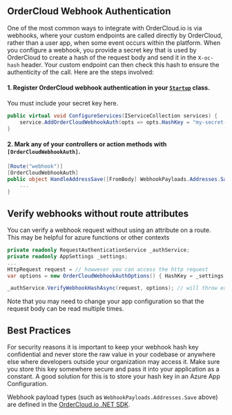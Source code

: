 ## OrderCloud Webhook Authentication

One of the most common ways to integrate with OrderCloud.io is via webhooks, where your custom endpoints are called directly by OrderCloud, rather than a user app, when some event occurs within the platform. When you configure a webhook, you provide a secret key that is used by OrderCloud to create a hash of the request body and send it in the `X-oc-hash` header. Your custom endpoint can then check this hash to ensure the authenticity of the call. Here are the steps involved:

#### 1. Register OrderCloud webhook authentication in your [`Startup`](https://docs.microsoft.com/en-us/aspnet/core/fundamentals/startup) class.

You must include your secret key here.

```c#
public virtual void ConfigureServices(IServiceCollection services) {
    service.AddOrderCloudWebhookAuth(opts => opts.HashKey = "my-secret-key");
}
```

#### 2. Mark any of your controllers or action  methods with `[OrderCloudWebhookAuth]`.

```c#
[Route("webhook")]
[OrderCloudWebhookAuth]
public object HandleAddressSave([FromBody] WebhookPayloads.Addresses.Save<MyConfigData> payload) {
    ...
}
```

## Verify webhooks without route attributes

You can verify a webhook request without using an attribute on a route. This may be helpful for azure functions or other contexts
```c#
private readonly RequestAuthenticationService _authService;
private readonly AppSettings _settings;
...
HttpRequest request = // howwever you can access the http request
var options = new OrderCloudWebhookAuthOptions() { HashKey = _settings.OrderCloudSettings.WebhookHash };

_authService.VerifyWebhookHashAsync(request, options); // will throw exception if invalid
```

Note that you may need to change your app configuration so that the request body can be read multiple times.

## Best Practices
For security reasons it is important to keep your webhook hash key confidential and never store the raw value in your codebase or anywhere else where developers outside your organization may access it. Make sure you store this key somewhere secure and pass it into your application as a constant. A good solution for this is to store your hash key in an Azure App Configuration.

Webhook payload types (such as `WebhookPayloads.Addresses.Save` above) are defined in the [OrderCloud.io .NET SDK](https://github.com/ordercloud-api/ordercloud-dotnet-sdk).
